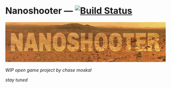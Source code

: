 
# Nanoshooter — [![Build Status](https://travis-ci.org/monarch-games/nanoshooter.svg?branch=master)](https://travis-ci.org/monarch-games/nanoshooter)

![nanoshooter](assets/banner/banner.jpg)

*WIP open game project by chase moskal*

*stay tuned*

